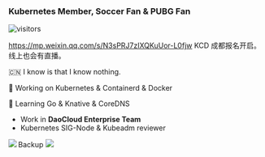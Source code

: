 ### Kubernetes Member, Soccer Fan & PUBG Fan
![visitors](https://visitor-badge.glitch.me/badge?page_id=pacoxu.pacoxu&left_color=green&right_color=red)

https://mp.weixin.qq.com/s/N3sPRJ7zIXQKuUor-L0fjw KCD 成都报名开启。 线上也会有直播。
 
 🇨🇳 I know is that I know nothing. 
 
 🔭 Working on Kubernetes & Containerd & Docker
 
 🌱 Learning Go & Knative & CoreDNS

- Work in **DaoCloud Enterprise Team**
- Kubernetes SIG-Node & Kubeadm reviewer

<a href="https://pacoxu.wordpress.com/">
  <img align="left" src="https://github-readme-stats.vercel.app/api?username=pacoxu&show_icons=true" />
</a>

Backup ![](https://komarev.com/ghpvc/?username=pacoxu)
